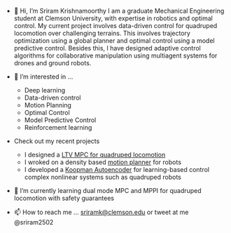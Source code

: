 - 👋 Hi, I’m Sriram Krishnamoorthy
I am a graduate Mechanical Engineering student at Clemson University, with expertise in robotics and optimal control. My current project involves data-driven control for quadruped locomotion over challenging terrains. This involves trajectory optimization using a global planner and optimal control using a model predictive control. Besides this, I have designed adaptive control algorithms for collaborative manipulation using multiagent systems for drones and ground robots.

- 👀 I’m interested in ...
  - Deep learning
  - Data-driven control
  - Motion Planning
  - Optimal Control
  - Model Predictive Control
  - Reinforcement learning


- Check out my recent projects 
  - I designed a [LTV MPC for quadruped locomotion](https://github.com/AndrewZheng-1011/Quad_ConvexMPC)
  - I wroked on a density based [motion planner](https://github.com/AndrewZheng-1011/Density-Feedback-Control/tree/robotic_arm) for robots
  - I developed a [Koopman Autoencoder](https://github.com/sriram-2502/Deep_Koopman_AutoEncoder) for learning-based control complex nonlinear systems such as quadruped robots

- 🌱 I’m currently learning dual mode MPC and MPPI for quadruped locomotion with safety guarantees
- 📫 How to reach me ... sriramk@clemson.edu or tweet at me @sriram2502







<!---
sriram-2502/sriram-2502 is a ✨ special ✨ repository because its `README.md` (this file) appears on your GitHub profile.
You can click the Preview link to take a look at your changes.
--->
